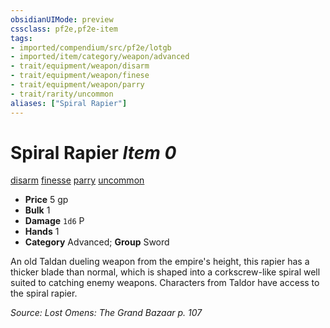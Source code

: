 ```yaml
---
obsidianUIMode: preview
cssclass: pf2e,pf2e-item
tags:
- imported/compendium/src/pf2e/lotgb
- imported/item/category/weapon/advanced
- trait/equipment/weapon/disarm
- trait/equipment/weapon/finese
- trait/equipment/weapon/parry
- trait/rarity/uncommon
aliases: ["Spiral Rapier"]
---
```

# Spiral Rapier *Item 0*  
[disarm](rules/traits/disarm.md)  [finesse](finesse.md)  [parry](parry.md)  [uncommon](uncommon.md)  

- **Price** 5 gp
- **Bulk** 1
- **Damage** `1d6` P
- **Hands** 1
- **Category** Advanced; **Group** Sword 

An old Taldan dueling weapon from the empire's height, this rapier has a thicker blade than normal, which is shaped into a corkscrew-like spiral well suited to catching enemy weapons. Characters from Taldor have access to the spiral rapier.

*Source: Lost Omens: The Grand Bazaar p. 107*